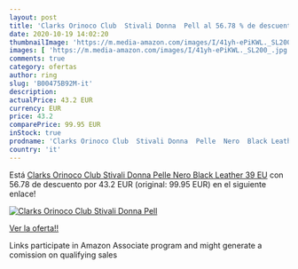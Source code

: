 ```yaml
---
layout: post
title: 'Clarks Orinoco Club  Stivali Donna  Pell al 56.78 % de descuento'
date: 2020-10-19 14:02:20
thumbnailImage: 'https://m.media-amazon.com/images/I/41yh-ePiKWL._SL200_.jpg'
images: [ 'https://m.media-amazon.com/images/I/41yh-ePiKWL._SL200_.jpg' ]
comments: true
category: ofertas
author: ring
slug: 'B00475B92M-it'
description:
actualPrice: 43.2 EUR
currency: EUR
price: 43.2
comparePrice: 99.95 EUR
inStock: true
prodname: 'Clarks Orinoco Club  Stivali Donna  Pelle  Nero  Black Leather   39 EU'
country: 'it'
---
```


Está [Clarks Orinoco Club  Stivali Donna  Pelle  Nero  Black Leather   39 EU](https://www.amazon.it/dp/B00475B92M/?tag=tolees00-21) con 56.78 de descuento por 43.2 EUR (original: 99.95 EUR) en el siguiente enlace!

[![Clarks Orinoco Club  Stivali Donna  Pell](https://m.media-amazon.com/images/I/41yh-ePiKWL._SL200_.jpg)](https://www.amazon.it/dp/B00475B92M/?tag=tolees00-21)

[Ver la oferta!!](https://www.amazon.it/dp/B00475B92M/?tag=tolees00-21)

Links participate in Amazon Associate program and might generate a comission on qualifying sales


